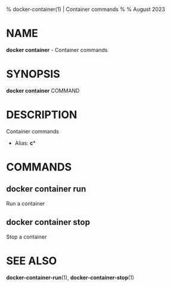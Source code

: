 % docker-container(1) | Container commands
% 
% August 2023

NAME
==================================================

**docker container** - Container commands

SYNOPSIS
==================================================

**docker container** COMMAND

DESCRIPTION
==================================================

Container commands

- Alias: **c***

COMMANDS
==================================================

docker container run
--------------------------------------------------

Run a container

docker container stop
--------------------------------------------------

Stop a container


SEE ALSO
==================================================

**docker-container-run**(1), **docker-container-stop**(1)


